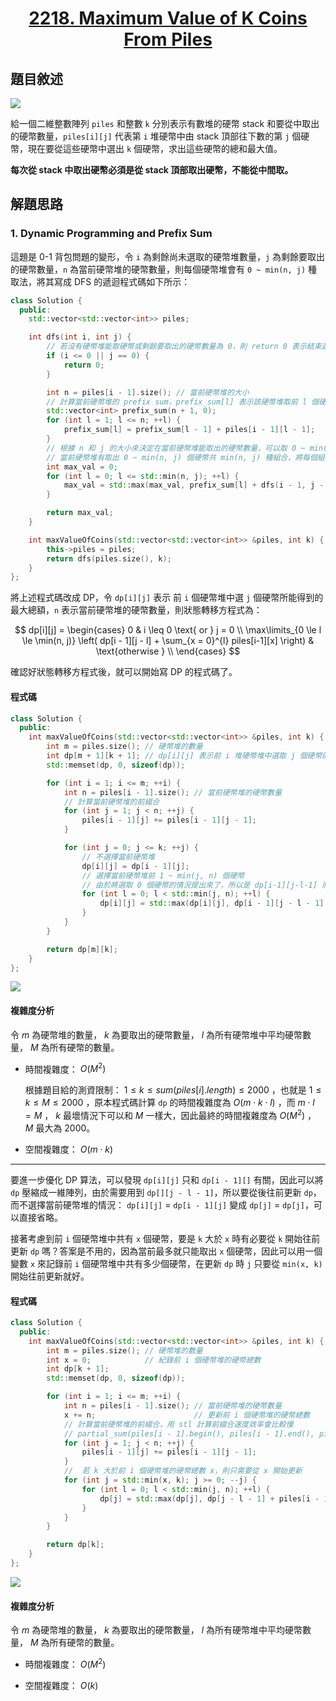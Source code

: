 # <center> [2218. Maximum Value of K Coins From Piles](https://leetcode.com/problems/maximum-value-of-k-coins-from-piles/description/) </center>

## 題目敘述

[![](https://raw.githubusercontent.com/reese60525/ForPicGo/main/ForPicGo/Pictures/202501221621048.png)](https://raw.githubusercontent.com/reese60525/ForPicGo/main/ForPicGo/Pictures/202501221621048.png)

給一個二維整數陣列 `piles` 和整數 `k` 分別表示有數堆的硬幣 stack 和要從中取出的硬幣數量，`piles[i][j]` 代表第 `i` 堆硬幣中由 stack 頂部往下數的第 `j` 個硬幣，現在要從這些硬幣中選出 `k` 個硬幣，求出這些硬幣的總和最大值。

**每次從 stack 中取出硬幣必須是從 stack 頂部取出硬幣，不能從中間取。**

## 解題思路

### 1. Dynamic Programming and Prefix Sum

這題是 0-1 背包問題的變形，令 `i` 為剩餘尚未選取的硬幣堆數量，`j` 為剩餘要取出的硬幣數量，`n` 為當前硬幣堆的硬幣數量，則每個硬幣堆會有 `0 ~ min(n, j)` 種取法，將其寫成 DFS 的遞迴程式碼如下所示：

```cpp {.line-numbers}
class Solution {
  public:
    std::vector<std::vector<int>> piles;

    int dfs(int i, int j) {
        // 若沒有硬幣堆能取硬幣或剩餘要取出的硬幣數量為 0，則 return 0 表示結束遞迴
        if (i <= 0 || j == 0) {
            return 0;
        }

        int n = piles[i - 1].size(); // 當前硬幣堆的大小
        // 計算當前硬幣堆的 prefix sum，prefix_sum[l] 表示該硬幣堆取前 l 個硬幣的總和
        std::vector<int> prefix_sum(n + 1, 0);
        for (int l = 1; l <= n; ++l) {
            prefix_sum[l] = prefix_sum[l - 1] + piles[i - 1][l - 1];
        }
        // 根據 n 和 j 的大小來決定在當前硬幣堆能取出的硬幣數量，可以取 0 ~ min(n, j) 個硬幣
        // 當前硬幣堆有取出 0 ~ min(n, j) 個硬幣共 min(n, j) 種組合，將每個組合都進行 DFS 取最大值
        int max_val = 0;
        for (int l = 0; l <= std::min(n, j); ++l) {
            max_val = std::max(max_val, prefix_sum[l] + dfs(i - 1, j - l));
        }

        return max_val;
    }

    int maxValueOfCoins(std::vector<std::vector<int>> &piles, int k) {
        this->piles = piles;
        return dfs(piles.size(), k);
    }
};
```

將上述程式碼改成 DP，令 `dp[i][j]` 表示 前 `i` 個硬幣堆中選 `j` 個硬幣所能得到的最大總額，`n` 表示當前硬幣堆的硬幣數量，則狀態轉移方程式為：

$$
dp[i][j] =
\begin{cases}
0 & i \leq 0 \text{ or } j = 0 \\
\max\limits_{0 \le l \le \min(n, j)} \left( dp[i - 1][j - l] + \sum_{x = 0}^{l} piles[i-1][x] \right) & \text{otherwise } \\
\end{cases}
$$

確認好狀態轉移方程式後，就可以開始寫 DP 的程式碼了。

#### 程式碼

```cpp {.line-numbers}
class Solution {
  public:
    int maxValueOfCoins(std::vector<std::vector<int>> &piles, int k) {
        int m = piles.size(); // 硬幣堆的數量
        int dp[m + 1][k + 1]; // dp[i][j] 表示前 i 堆硬幣堆中選取 j 個硬幣的最大價值
        std::memset(dp, 0, sizeof(dp));

        for (int i = 1; i <= m; ++i) {
            int n = piles[i - 1].size(); // 當前硬幣堆的硬幣數量
            // 計算當前硬幣堆的前綴合
            for (int j = 1; j < n; ++j) {
                piles[i - 1][j] += piles[i - 1][j - 1];
            }

            for (int j = 0; j <= k; ++j) {
                // 不選擇當前硬幣堆
                dp[i][j] = dp[i - 1][j];
                // 選擇當前硬幣堆前 1 ~ min(j, n) 個硬幣
                // 由於將選取 0 個硬幣的情況提出來了，所以是 dp[i-1][j-l-1] 而不是 dp[i-1][j-l]
                for (int l = 0; l < std::min(j, n); ++l) {
                    dp[i][j] = std::max(dp[i][j], dp[i - 1][j - l - 1] + piles[i - 1][l]);
                }
            }
        }

        return dp[m][k];
    }
};
```

[![](https://raw.githubusercontent.com/reese60525/ForPicGo/main/ForPicGo/Pictures/202501222035776.png)](https://raw.githubusercontent.com/reese60525/ForPicGo/main/ForPicGo/Pictures/202501222035776.png)

#### 複雜度分析

令 $m$ 為硬幣堆的數量， $k$ 為要取出的硬幣數量， $l$ 為所有硬幣堆中平均硬幣數量， $M$ 為所有硬幣的數量。

- 時間複雜度： $O(M^2)$

    根據題目給的測資限制： $1 \leq k \leq sum(piles[i].length) \leq 2000$ ，也就是 $1 \leq k \leq M \leq 2000$ ，原本程式碼計算 `dp` 的時間複雜度為 $O(m \cdot k \cdot l)$ ，而 $m \cdot l = M$ ， $k$ 最壞情況下可以和 $M$ 一樣大，因此最終的時間複雜度為 $O(M^2)$ ， $M$ 最大為 2000。

- 空間複雜度： $O(m \cdot k)$

---

要進一步優化 DP 算法，可以發現 `dp[i][j]` 只和 `dp[i - 1][]` 有關，因此可以將 `dp` 壓縮成一維陣列，由於需要用到 `dp[][j - l - 1]`，所以要從後往前更新 `dp`，而不選擇當前硬幣堆的情況： `dp[i][j]` = `dp[i - 1][j]` 變成 `dp[j]` = `dp[j]`，可以直接省略。

接著考慮到前 `i` 個硬幣堆中共有 `x` 個硬幣，要是 `k` 大於 `x` 時有必要從 `k` 開始往前更新 `dp` 嗎？答案是不用的，因為當前最多就只能取出 `x` 個硬幣，因此可以用一個變數 `x` 來記錄前 `i` 個硬幣堆中共有多少個硬幣，在更新 `dp` 時 `j` 只要從 `min(x, k)` 開始往前更新就好。

#### 程式碼

```cpp {.line-numbers}
class Solution {
  public:
    int maxValueOfCoins(std::vector<std::vector<int>> &piles, int k) {
        int m = piles.size(); // 硬幣堆的數量
        int x = 0;            // 紀錄前 i 個硬幣堆的硬幣總數
        int dp[k + 1];
        std::memset(dp, 0, sizeof(dp));

        for (int i = 1; i <= m; ++i) {
            int n = piles[i - 1].size(); // 當前硬幣堆的硬幣數量
            x += n;                      // 更新前 i 個硬幣堆的硬幣總數
            // 計算當前硬幣堆的前綴合，用 stl 計算前綴合速度效率會比較慢
            // partial_sum(piles[i - 1].begin(), piles[i - 1].end(), piles[i - 1].begin());
            for (int j = 1; j < n; ++j) {
                piles[i - 1][j] += piles[i - 1][j - 1];
            }
            //  若 k 大於前 i 個硬幣堆的硬幣總數 x，則只需要從 x 開始更新
            for (int j = std::min(x, k); j >= 0; --j) {
                for (int l = 0; l < std::min(j, n); ++l) {
                    dp[j] = std::max(dp[j], dp[j - l - 1] + piles[i - 1][l]);
                }
            }
        }

        return dp[k];
    }
};
```

[![](https://raw.githubusercontent.com/reese60525/ForPicGo/main/ForPicGo/Pictures/202501221858820.png)](https://raw.githubusercontent.com/reese60525/ForPicGo/main/ForPicGo/Pictures/202501221858820.png)

#### 複雜度分析

令 $m$ 為硬幣堆的數量， $k$ 為要取出的硬幣數量， $l$ 為所有硬幣堆中平均硬幣數量， $M$ 為所有硬幣的數量。

- 時間複雜度： $O(M^2)$

- 空間複雜度： $O(k)$
